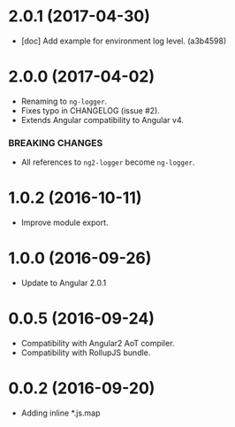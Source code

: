 # 2.0.1 (2017-04-30)
 * [doc] Add example for environment log level. (a3b4598)

# 2.0.0 (2017-04-02)
 * Renaming to `ng-logger`.
 * Fixes typo in CHANGELOG (issue #2).
 * Extends Angular compatibility to Angular v4.
 
### BREAKING CHANGES
 * All references to `ng2-logger` become `ng-logger`.

# 1.0.2 (2016-10-11)
 * Improve module export.

# 1.0.0 (2016-09-26)
 * Update to Angular 2.0.1

# 0.0.5 (2016-09-24)

 * Compatibility with Angular2 AoT compiler.
 * Compatibility with RollupJS bundle.
 
# 0.0.2 (2016-09-20)

 * Adding inline *.js.map